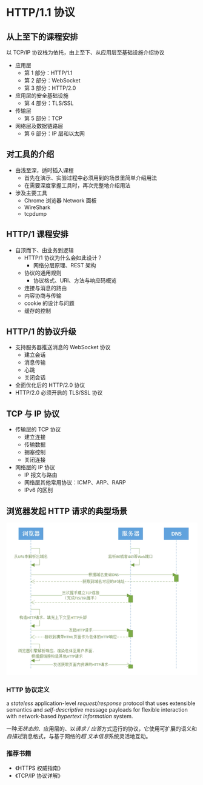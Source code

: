 # HTTP/1.1 协议

## 从上至下的课程安排

以 TCP/IP 协议栈为依托，由上至下、从应用层至基础设施介绍协议

- 应用层
  - 第 1 部分：HTTP/1.1
  - 第 2 部分：WebSocket
  - 第 3 部分：HTTP/2.0
- 应用层的安全基础设施
  - 第 4 部分：TLS/SSL
- 传输层
  - 第 5 部分：TCP
- 网络层及数据链路层
  - 第 6 部分：IP 层和以太网

## 对工具的介绍

- 由浅至深，适时插入课程
  - 首先在演示、实验过程中必须用到的场景里简单介绍用法
  - 在需要深度掌握工具时，再次完整地介绍用法
- 涉及主要工具
  - Chrome 浏览器 Network 面板
  - WireShark
  - tcpdump

## HTTP/1 课程安排

- 自顶而下、由业务到逻辑
  - HTTP/1 协议为什么会如此设计？
    - 网络分层原理、REST 架构
  - 协议的通用规则
    - 协议格式、URI、方法与响应码概览
  - 连接与消息的路由
  - 内容协商与传输
  - cookie 的设计与问题
  - 缓存的控制

## HTTP/1 的协议升级

- 支持服务器推送消息的 WebSocket 协议
  - 建立会话
  - 消息传输
  - 心跳
  - 关闭会话
- 全面优化后的 HTTP/2.0 协议
- HTTP/2.0 必须开启的 TLS/SSL 协议

## TCP 与 IP 协议

- 传输层的 TCP 协议
  - 建立连接
  - 传输数据
  - 拥塞控制
  - 关闭连接
- 网络层的 IP 协议
  - IP 报文与路由
  - 网络层其他常用协议：ICMP、ARP、RARP
  - IPv6 的区别

## 浏览器发起 HTTP 请求的典型场景

![img_1.png](img_1.png)

### HTTP 协议定义

a *stateless* application-level *request/response* protocol that uses extensible semantics and
*self-descriptive* message payloads for flexible interaction with network-based *hypertext
information* system.

一种*无状态的*、应用层的、以*请求 / 应答*方式运行的协议，它使用可扩展的语义和*自描述*消息格式，与基于网络的*超
文本信息*系统灵活地互动。

### 推荐书籍

- 《HTTPS 权威指南》
- 《TCP/IP 协议详解》
